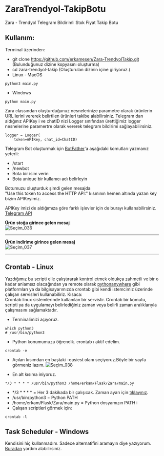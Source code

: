 # ZaraTrendyol-TakipBotu

Zara - Trendyol  Telegram Bildirimli Stok Fiyat Takip Botu


## Kullanım:
Terminal üzerinden:
- git clone https://github.com/erkamesen/Zara-TrendyolTakip.git (Bulunduğunuz dizine kopyasını oluşturma) 
- cd zara-trendyol-takip (Oluşturulan dizinin içine giriyoruz.)
- Linux - MacOS
```
python3 main.py
```
- Windows
```
python main.py
```

Zara classından oluşturduğunuz nesnelerinize parametre olarak ürünlerin URL lerini vererek belirtilen ürünleri takibe alabilirsiniz. 
Telegram dan aldığınız APIKey i ve chatID nizi Logger sınıfından ürettiğimiz logger nesnelerine paramertre olarak vererek telegram bildirimi sağlayabilirsiniz.
```
logger = Logger(
    token=APIKey, chat_id=ChatID)

```
Telegram Bot oluşturmak için [BotFather](https://t.me/BotFather)'a aşağıdaki komutları yazmanız yeterli:
- /start
- /newbot
- Bota bir isim verin
- Bota unique bir kullanıcı adı belirleyin

Botumuzu oluşturduk şimdi gelen mesajda <br>
"Use this token to access the HTTP API:" kısmının hemen altında yazan key bizim APIKeyimiz. <br>

APIKey imizi de aldığımıza göre farklı işlevler için de burayı kullanabilirsiniz.
[Telegram API](https://core.telegram.org/api)


**Ürün stoğa girince gelen mesaj** <br>
![Seçim_036](https://user-images.githubusercontent.com/120065120/214649654-28dd593b-2dfd-432c-b069-4edb5261d503.png)

***

**Ürün indirime girince gelen mesaj** <br>
![Seçim_037](https://user-images.githubusercontent.com/120065120/214649799-182d2792-7578-47ea-ac0f-b599a60667d2.png)

***

## Crontab - Linux

Yazdığımız bu scripti elle çalıştırarak kontrol etmek oldukça zahmetli ve bir o kadar anlamsız olacağından ya remote olarak [pythonanywhere](https://www.pythonanywhere.com) gibi
platformları ya da bilgisayarımızda crontab gibi kendi istemcimiz üzerinde çalışan servisleri kullanabiliriz.
Kısaca: <br>
Crontab linux sistemlerinde kullanılan bir servistir. Crontab bir komutu, scripti ya da uygulamayı belirlediğiniz zaman
veya belirli zaman aralıklarıyla çalışmasını sağlamaktadır. <br>


- Terminalimizi açıyoruz.
```
which python3
# /usr/bin/python3
```
- Python konumumuzu öğrendik. crontab ı aktif edelim.
```
crontab -e
```
- Açılan kısımdan en baştaki -easiest olanı seçiyoruz.Böyle bir sayfa görmeniz lazım.
![Seçim_038](https://user-images.githubusercontent.com/120065120/214651904-e2a786cc-f468-46db-802a-333a0aee86ea.png)

- En alt kısıma iniyoruz.
```
*/3 * * * * /usr/bin/python3 /home/erkam/Flask/Zara/main.py
```
- */3 * * * * = Her 3 dakikada bir çalışıcak. Zaman ayarı için [tıklayınız](https://crontab.guru/).
- /usr/bin/python3 = Python PATH
- /home/erkam/Flask/Zara/main.py = Python dosyamızın PATH i
- Çalışan scriptleri görmek için:
```
crontab -l

```



## Task Scheduler - Windows

Kendisini hiç kullanmadım. Sadece alternatifini aramayın diye yazıyorum. 
[Buradan](https://www.hakanuzuner.com/powershell-scriptleri-icin-gorev-zamanlayiciyi-task-scheduler/) yardım alabilirsiniz.






